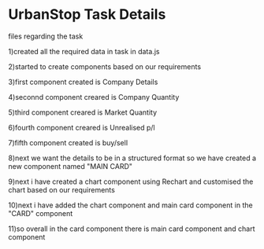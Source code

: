 # UrbanStop Task Details
files regarding the task

1)created all the required data in task in data.js

2)started to create components based on our requirements

3)first component created is Company Details

4)seconnd component creared is Company Quantity

5)third component creared is Market Quantity

6)fourth component creared is Unrealised p/l

7)fifth component created is buy/sell

8)next we want the details to be in a structured format so we have created a new component named "MAIN CARD"

9)next i have created a chart component using Rechart and customised the chart based on our requirements

10)next i have added the chart component and main card component in the "CARD" component 

11)so overall in the card component there is main card component and chart component 

